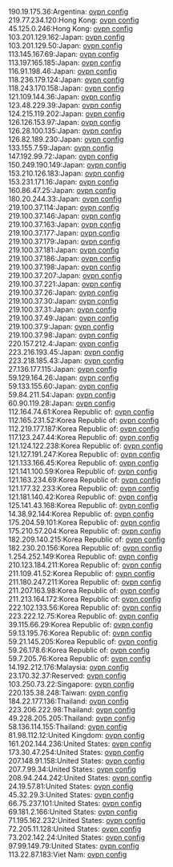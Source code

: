 190.19.175.36:Argentina: [ovpn config](vpn/190_19_175_36.ovpn)  
219.77.234.120:Hong Kong: [ovpn config](vpn/219_77_234_120.ovpn)  
45.125.0.246:Hong Kong: [ovpn config](vpn/45_125_0_246.ovpn)  
103.201.129.162:Japan: [ovpn config](vpn/103_201_129_162.ovpn)  
103.201.129.50:Japan: [ovpn config](vpn/103_201_129_50.ovpn)  
113.145.167.69:Japan: [ovpn config](vpn/113_145_167_69.ovpn)  
113.197.165.185:Japan: [ovpn config](vpn/113_197_165_185.ovpn)  
116.91.198.46:Japan: [ovpn config](vpn/116_91_198_46.ovpn)  
118.236.179.124:Japan: [ovpn config](vpn/118_236_179_124.ovpn)  
118.243.170.158:Japan: [ovpn config](vpn/118_243_170_158.ovpn)  
121.109.144.36:Japan: [ovpn config](vpn/121_109_144_36.ovpn)  
123.48.229.39:Japan: [ovpn config](vpn/123_48_229_39.ovpn)  
124.215.119.202:Japan: [ovpn config](vpn/124_215_119_202.ovpn)  
126.126.153.97:Japan: [ovpn config](vpn/126_126_153_97.ovpn)  
126.28.100.135:Japan: [ovpn config](vpn/126_28_100_135.ovpn)  
126.82.189.230:Japan: [ovpn config](vpn/126_82_189_230.ovpn)  
133.155.7.59:Japan: [ovpn config](vpn/133_155_7_59.ovpn)  
147.192.99.72:Japan: [ovpn config](vpn/147_192_99_72.ovpn)  
150.249.190.149:Japan: [ovpn config](vpn/150_249_190_149.ovpn)  
153.210.126.183:Japan: [ovpn config](vpn/153_210_126_183.ovpn)  
153.231.171.16:Japan: [ovpn config](vpn/153_231_171_16.ovpn)  
160.86.47.25:Japan: [ovpn config](vpn/160_86_47_25.ovpn)  
180.20.244.33:Japan: [ovpn config](vpn/180_20_244_33.ovpn)  
219.100.37.114:Japan: [ovpn config](vpn/219_100_37_114.ovpn)  
219.100.37.146:Japan: [ovpn config](vpn/219_100_37_146.ovpn)  
219.100.37.163:Japan: [ovpn config](vpn/219_100_37_163.ovpn)  
219.100.37.177:Japan: [ovpn config](vpn/219_100_37_177.ovpn)  
219.100.37.179:Japan: [ovpn config](vpn/219_100_37_179.ovpn)  
219.100.37.181:Japan: [ovpn config](vpn/219_100_37_181.ovpn)  
219.100.37.186:Japan: [ovpn config](vpn/219_100_37_186.ovpn)  
219.100.37.198:Japan: [ovpn config](vpn/219_100_37_198.ovpn)  
219.100.37.207:Japan: [ovpn config](vpn/219_100_37_207.ovpn)  
219.100.37.221:Japan: [ovpn config](vpn/219_100_37_221.ovpn)  
219.100.37.26:Japan: [ovpn config](vpn/219_100_37_26.ovpn)  
219.100.37.30:Japan: [ovpn config](vpn/219_100_37_30.ovpn)  
219.100.37.31:Japan: [ovpn config](vpn/219_100_37_31.ovpn)  
219.100.37.49:Japan: [ovpn config](vpn/219_100_37_49.ovpn)  
219.100.37.9:Japan: [ovpn config](vpn/219_100_37_9.ovpn)  
219.100.37.98:Japan: [ovpn config](vpn/219_100_37_98.ovpn)  
220.157.212.4:Japan: [ovpn config](vpn/220_157_212_4.ovpn)  
223.216.193.45:Japan: [ovpn config](vpn/223_216_193_45.ovpn)  
223.218.185.43:Japan: [ovpn config](vpn/223_218_185_43.ovpn)  
27.136.177.115:Japan: [ovpn config](vpn/27_136_177_115.ovpn)  
59.129.164.26:Japan: [ovpn config](vpn/59_129_164_26.ovpn)  
59.133.155.60:Japan: [ovpn config](vpn/59_133_155_60.ovpn)  
59.84.211.54:Japan: [ovpn config](vpn/59_84_211_54.ovpn)  
60.90.119.28:Japan: [ovpn config](vpn/60_90_119_28.ovpn)  
112.164.74.61:Korea Republic of: [ovpn config](vpn/112_164_74_61.ovpn)  
112.165.231.52:Korea Republic of: [ovpn config](vpn/112_165_231_52.ovpn)  
112.219.177.187:Korea Republic of: [ovpn config](vpn/112_219_177_187.ovpn)  
117.123.247.44:Korea Republic of: [ovpn config](vpn/117_123_247_44.ovpn)  
121.124.122.238:Korea Republic of: [ovpn config](vpn/121_124_122_238.ovpn)  
121.127.191.247:Korea Republic of: [ovpn config](vpn/121_127_191_247.ovpn)  
121.133.166.45:Korea Republic of: [ovpn config](vpn/121_133_166_45.ovpn)  
121.141.100.59:Korea Republic of: [ovpn config](vpn/121_141_100_59.ovpn)  
121.163.234.69:Korea Republic of: [ovpn config](vpn/121_163_234_69.ovpn)  
121.177.32.233:Korea Republic of: [ovpn config](vpn/121_177_32_233.ovpn)  
121.181.140.42:Korea Republic of: [ovpn config](vpn/121_181_140_42.ovpn)  
125.141.43.168:Korea Republic of: [ovpn config](vpn/125_141_43_168.ovpn)  
14.38.92.144:Korea Republic of: [ovpn config](vpn/14_38_92_144.ovpn)  
175.204.59.101:Korea Republic of: [ovpn config](vpn/175_204_59_101.ovpn)  
175.210.57.204:Korea Republic of: [ovpn config](vpn/175_210_57_204.ovpn)  
182.209.140.215:Korea Republic of: [ovpn config](vpn/182_209_140_215.ovpn)  
182.230.20.156:Korea Republic of: [ovpn config](vpn/182_230_20_156.ovpn)  
1.254.252.149:Korea Republic of: [ovpn config](vpn/1_254_252_149.ovpn)  
210.123.184.211:Korea Republic of: [ovpn config](vpn/210_123_184_211.ovpn)  
211.109.41.52:Korea Republic of: [ovpn config](vpn/211_109_41_52.ovpn)  
211.180.247.211:Korea Republic of: [ovpn config](vpn/211_180_247_211.ovpn)  
211.207.163.98:Korea Republic of: [ovpn config](vpn/211_207_163_98.ovpn)  
211.213.164.172:Korea Republic of: [ovpn config](vpn/211_213_164_172.ovpn)  
222.102.133.56:Korea Republic of: [ovpn config](vpn/222_102_133_56.ovpn)  
223.222.12.75:Korea Republic of: [ovpn config](vpn/223_222_12_75.ovpn)  
39.115.66.29:Korea Republic of: [ovpn config](vpn/39_115_66_29.ovpn)  
59.13.195.76:Korea Republic of: [ovpn config](vpn/59_13_195_76.ovpn)  
59.21.145.205:Korea Republic of: [ovpn config](vpn/59_21_145_205.ovpn)  
59.26.178.6:Korea Republic of: [ovpn config](vpn/59_26_178_6.ovpn)  
59.7.205.76:Korea Republic of: [ovpn config](vpn/59_7_205_76.ovpn)  
14.192.212.176:Malaysia: [ovpn config](vpn/14_192_212_176.ovpn)  
23.170.32.37:Reserved: [ovpn config](vpn/23_170_32_37.ovpn)  
103.250.73.22:Singapore: [ovpn config](vpn/103_250_73_22.ovpn)  
220.135.38.248:Taiwan: [ovpn config](vpn/220_135_38_248.ovpn)  
184.22.177.136:Thailand: [ovpn config](vpn/184_22_177_136.ovpn)  
223.206.222.98:Thailand: [ovpn config](vpn/223_206_222_98.ovpn)  
49.228.205.205:Thailand: [ovpn config](vpn/49_228_205_205.ovpn)  
58.136.114.155:Thailand: [ovpn config](vpn/58_136_114_155.ovpn)  
81.98.112.12:United Kingdom: [ovpn config](vpn/81_98_112_12.ovpn)  
161.202.144.236:United States: [ovpn config](vpn/161_202_144_236.ovpn)  
173.30.47.254:United States: [ovpn config](vpn/173_30_47_254.ovpn)  
207.148.91.158:United States: [ovpn config](vpn/207_148_91_158.ovpn)  
207.7.99.34:United States: [ovpn config](vpn/207_7_99_34.ovpn)  
208.94.244.242:United States: [ovpn config](vpn/208_94_244_242.ovpn)  
24.19.57.81:United States: [ovpn config](vpn/24_19_57_81.ovpn)  
45.32.29.3:United States: [ovpn config](vpn/45_32_29_3.ovpn)  
66.75.237.101:United States: [ovpn config](vpn/66_75_237_101.ovpn)  
69.181.2.166:United States: [ovpn config](vpn/69_181_2_166.ovpn)  
71.195.162.232:United States: [ovpn config](vpn/71_195_162_232.ovpn)  
72.205.11.128:United States: [ovpn config](vpn/72_205_11_128.ovpn)  
73.202.142.24:United States: [ovpn config](vpn/73_202_142_24.ovpn)  
97.99.149.79:United States: [ovpn config](vpn/97_99_149_79.ovpn)  
113.22.87.183:Viet Nam: [ovpn config](vpn/113_22_87_183.ovpn)  
